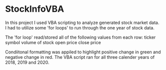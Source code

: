# StockInfoVBA
In this project I used VBA scripting to analyze generated stock market data.
I had to utilize some 'for loops' to run through the one year of stock data. 

The 'for loop' read/stored all of the following values from each row: 
ticker symbol 
volume of stock 
open price 
close price 

Condiitonal formatting was appiled to highlight positive change in green and negative change in red. 
The VBA script ran for all three calender years of 2018, 2019 and 2020. 
